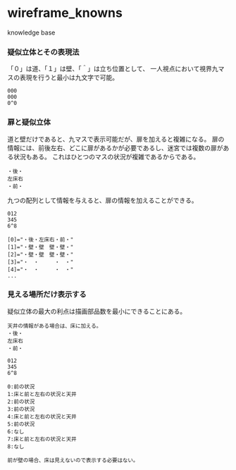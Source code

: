 # wireframe_knowns
knowledge base
### 疑似立体とその表現法
「０」は道、「１」は壁、「＾」は立ち位置として、
一人視点において視界九マスの表現を行うと最小は九文字で可能。
```
000
000
0^0
```

### 扉と疑似立体
道と壁だけであると、九マスで表示可能だが、扉を加えると複雑になる。
扉の情報には、前後左右、どこに扉があるかが必要であるし、迷宮では複数の扉がある状況もある。
これはひとつのマスの状況が複雑であるからである。
```
・後・
左床右
・前・
```
九つの配列として情報を与えると、扉の情報を加えることができる。
```
012
345
6^8

[0]="・後・左床右・前・"
[1]="・壁・壁　壁・壁・"
[2]="・壁・壁　壁・壁・"
[3]="・　・　　　・　・"
[4]="・　・　　　・　・"
...
```

### 見える場所だけ表示する
疑似立体の最大の利点は描画部品数を最小にできることにある。
```
天井の情報がある場合は、床に加える。
・後・
左床右
・前・

012
345
6^8

0:前の状況
1:床と前と左右の状況と天井
2:前の状況
3:前の状況
4:床と前と左右の状況と天井
5:前の状況
6:なし
7:床と前と左右の状況と天井
8:なし

前が壁の場合、床は見えないので表示する必要はない。
```


